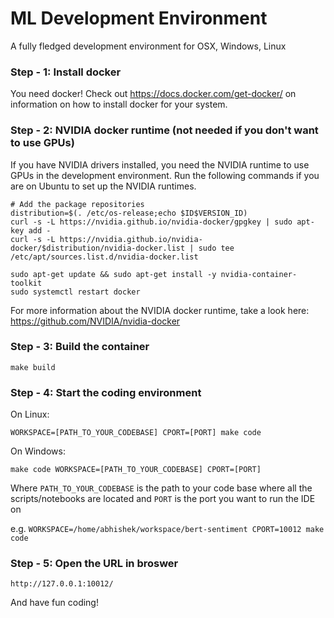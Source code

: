 # ML Development Environment

A fully fledged development environment for OSX, Windows, Linux

### Step - 1: Install docker 

You need docker! Check out https://docs.docker.com/get-docker/ on information on how to install docker for your system.


### Step - 2: NVIDIA docker runtime (not needed if you don't want to use GPUs)

If you have NVIDIA drivers installed, you need the NVIDIA runtime to use GPUs in the development environment.
Run the following commands if you are on Ubuntu to set up the NVIDIA runtimes.

```
# Add the package repositories
distribution=$(. /etc/os-release;echo $ID$VERSION_ID)
curl -s -L https://nvidia.github.io/nvidia-docker/gpgkey | sudo apt-key add -
curl -s -L https://nvidia.github.io/nvidia-docker/$distribution/nvidia-docker.list | sudo tee /etc/apt/sources.list.d/nvidia-docker.list

sudo apt-get update && sudo apt-get install -y nvidia-container-toolkit
sudo systemctl restart docker
```

For more information about the NVIDIA docker runtime, take a look here: https://github.com/NVIDIA/nvidia-docker

### Step - 3: Build the container

```
make build
```

### Step - 4: Start the coding environment

On Linux:
```
WORKSPACE=[PATH_TO_YOUR_CODEBASE] CPORT=[PORT] make code
```
On Windows:
```
make code WORKSPACE=[PATH_TO_YOUR_CODEBASE] CPORT=[PORT]
```

Where ```PATH_TO_YOUR_CODEBASE``` is the path to your code base where all the scripts/notebooks are located and ```PORT``` is the port you want to run the IDE on

e.g. ```WORKSPACE=/home/abhishek/workspace/bert-sentiment CPORT=10012 make code```

### Step - 5: Open the URL in broswer

```http://127.0.0.1:10012/```

And have fun coding!
